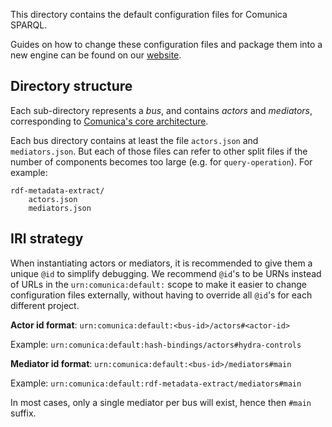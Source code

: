 This directory contains the default configuration files for Comunica SPARQL.

Guides on how to change these configuration files and package them into a new engine can be found on our [website](https://comunica.dev/docs/modify/).

## Directory structure

Each sub-directory represents a _bus_, and contains _actors_ and _mediators_,
corresponding to [Comunica's core architecture](https://comunica.dev/docs/modify/advanced/architecture_core/).

Each bus directory contains at least the file `actors.json` and `mediators.json`.
But each of those files can refer to other split files if the number of components becomes too large (e.g. for `query-operation`).
For example:

```text
rdf-metadata-extract/
    actors.json
    mediators.json
```

## IRI strategy

When instantiating actors or mediators, it is recommended to give them a unique `@id` to simplify debugging.
We recommend `@id`'s to be URNs instead of URLs in the `urn:comunica:default:` scope
to make it easier to change configuration files externally,
without having to override all `@id`'s for each different project.

**Actor id format**: `urn:comunica:default:<bus-id>/actors#<actor-id>`

Example: `urn:comunica:default:hash-bindings/actors#hydra-controls`

**Mediator id format**: `urn:comunica:default:<bus-id>/mediators#main`

Example: `urn:comunica:default:rdf-metadata-extract/mediators#main`

In most cases, only a single mediator per bus will exist, hence then `#main` suffix.
